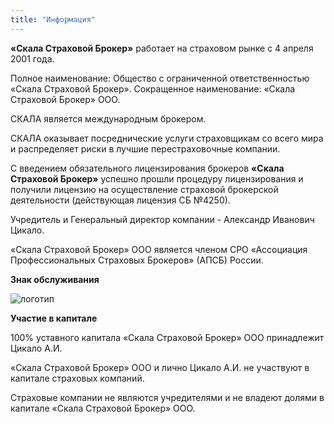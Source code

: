 ```yaml
---
title: "Информация"
---
```

**«Скала Страховой Брокер»** работает на страховом рынке с 4 апреля 2001 года.

Полное наименование: Общество с ограниченной ответственностью «Скала Страховой Брокер».
Сокращенное наименование: «Скала Страховой Брокер» ООО.

СКАЛА является международным брокером.

СКАЛА оказывает посреднические услуги страховщикам со всего мира и распределяет
риски в лучшие перестраховочные компании.

С введением обязательного лицензирования брокеров **«Скала Страховой Брокер»**
успешно прошли процедуру лицензирования и получили лицензию на
осуществление страховой брокерской деятельности (действующая лицензия СБ №4250).

Учредитель и Генеральный директор компании - Александр Иванович Цикало.

«Скала Страховой Брокер» ООО является членом СРО «Ассоциация Профессиональных
Страховых Брокеров» (АПСБ) России.

**Знак обслуживания**

![логотип](https://github.com/skalasb/skalasb.github.io/blob/master/assets/images/Logo%20Skala%20Rgblue.jpg)

**Участие в капитале**

100% уставного капитала «Скала Страховой Брокер» ООО принадлежит Цикало А.И.

«Скала Страховой Брокер» ООО и лично Цикало А.И. не участвуют в капитале страховых
компаний.

Страховые компании не являются учредителями и не владеют долями в капитале «Скала
Страховой Брокер» ООО.
